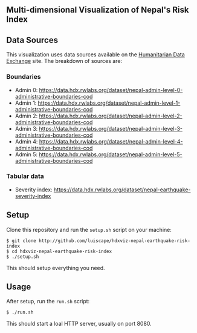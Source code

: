 ## Multi-dimensional Visualization of Nepal's Risk Index

## Data Sources
This visualization uses data sources available on the [Humanitarian Data Exchange](https://data.hdx.rwlabs.org/group/nepal-earthquake) site. The breakdown of sources are:

### Boundaries
* Admin 0: https://data.hdx.rwlabs.org/dataset/nepal-admin-level-0-administrative-boundaries-cod
* Admin 1: https://data.hdx.rwlabs.org/dataset/nepal-admin-level-1-administrative-boundaries-cod
* Admin 2: https://data.hdx.rwlabs.org/dataset/nepal-admin-level-2-administrative-boundaries-cod
* Admin 3: https://data.hdx.rwlabs.org/dataset/nepal-admin-level-3-administrative-boundaries-cod
* Admin 4: https://data.hdx.rwlabs.org/dataset/nepal-admin-level-4-administrative-boundaries-cod
* Admin 5: https://data.hdx.rwlabs.org/dataset/nepal-admin-level-5-administrative-boundaries-cod

### Tabular data
* Severity index: https://data.hdx.rwlabs.org/dataset/nepal-earthquake-severity-index

## Setup
Clone this repository and run the `setup.sh` script on your machine:

```shell
$ git clone http://github.com/luiscape/hdxviz-nepal-earthquake-risk-index
$ cd hdxviz-nepal-earthquake-risk-index
$ ./setup.sh
```

This should setup everything you need.

## Usage
After setup, run the `run.sh` script:

```shell
$ ./run.sh
```

This should start a loal HTTP server, usually on port 8080.